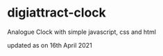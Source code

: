 # digiattract-clock

Analogue Clock with simple javascript, css and html

updated as on 16th April 2021
